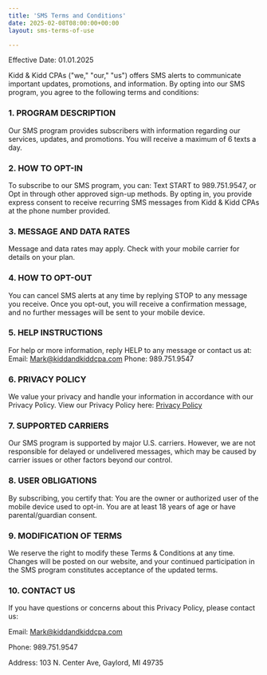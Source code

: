 ```yaml
---
title: 'SMS Terms and Conditions'
date: 2025-02-08T08:00:00+00:00
layout: sms-terms-of-use

---
```


Effective Date: 01.01.2025

Kidd &amp; Kidd CPAs (&quot;we,&quot; &quot;our,&quot; &quot;us&quot;) offers SMS alerts to communicate important
updates, promotions, and information. By opting into our SMS program, you agree to
the following terms and conditions:

### 1. PROGRAM DESCRIPTION
Our SMS program provides subscribers with information regarding our services,
updates, and promotions. You will receive a maximum of 6 texts a day.
### 2. HOW TO OPT-IN
To subscribe to our SMS program, you can:
Text START to 989.751.9547, or
Opt in through other approved sign-up methods.
By opting in, you provide express consent to receive recurring SMS messages from
Kidd &amp; Kidd CPAs at the phone number provided.

### 3. MESSAGE AND DATA RATES
Message and data rates may apply. Check with your mobile carrier for details on your
plan.

### 4. HOW TO OPT-OUT
You can cancel SMS alerts at any time by replying STOP to any message you receive.
Once you opt-out, you will receive a confirmation message, and no further messages
will be sent to your mobile device.

### 5. HELP INSTRUCTIONS
For help or more information, reply HELP to any message or contact us at:
Email: Mark@kiddandkiddcpa.com
Phone: 989.751.9547

### 6. PRIVACY POLICY
We value your privacy and handle your information in accordance with our Privacy
Policy. View our Privacy Policy here: [Privacy Policy](https://kiddandkiddcpa.com/privacy-policy/)

### 7. SUPPORTED CARRIERS
Our SMS program is supported by major U.S. carriers. However, we are not responsible
for delayed or undelivered messages, which may be caused by carrier issues or other
factors beyond our control.

### 8. USER OBLIGATIONS
By subscribing, you certify that:
You are the owner or authorized user of the mobile device used to opt-in.
You are at least 18 years of age or have parental/guardian consent.

### 9. MODIFICATION OF TERMS
We reserve the right to modify these Terms &amp; Conditions at any time. Changes will be
posted on our website, and your continued participation in the SMS program constitutes
acceptance of the updated terms.

### 10. CONTACT US
If you have questions or concerns about this Privacy Policy, please contact us:

Email: Mark@kiddandkiddcpa.com

Phone: 989.751.9547

Address: 103 N. Center Ave, Gaylord, MI 49735